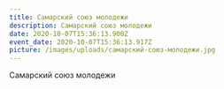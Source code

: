 ```yaml
---
title: Самарский союз молодежи
description: Самарский союз молодежи
date: 2020-10-07T15:36:13.900Z
event_date: 2020-10-07T15:36:13.917Z
picture: /images/uploads/самарский-союз-молодежи.jpg
---
```

Самарский союз молодежи